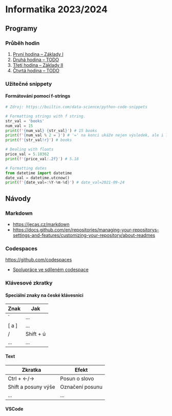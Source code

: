 # Informatika 2023/2024

## Programy

### Průběh hodin

1. [První hodina – Základy I](01.py)
2. [Druhá hodina – TODO]()
3. [Třetí hodina – Základy II](03.py)
4. [Čtvrtá hodina – TODO]()

### Užitečné snippety

#### Formátování pomocí f-strings

```python
# Zdroj: https://builtin.com/data-science/python-code-snippets

# Formatting strings with f string.
str_val = 'books'
num_val = 15
print(f'{num_val} {str_val}') # 15 books
print(f'{num_val % 2 = }') # '=' na konci ukáže nejen výsledek, ale i levou stranu výrazu
print(f'{str_val!r}') # books

# Dealing with floats
price_val = 5.18362
print(f'{price_val:.2f}') # 5.18

# Formatting dates
from datetime import datetime
date_val = datetime.utcnow()
print(f'{date_val=:%Y-%m-%d}') # date_val=2021-09-24
```

## Návody

### Markdown

- https://jecas.cz/markdown
- https://docs.github.com/en/repositories/managing-your-repositorys-settings-and-features/customizing-your-repository/about-readmes

### Codespaces

https://github.com/codespaces

- [Spolupráce ve sdíleném codespace](https://docs.github.com/en/codespaces/developing-in-codespaces/working-collaboratively-in-a-codespace)

### Klávesové zkratky

#### Speciální znaky na české klávesnici

| Znak | Jak |
| ----------- | ----------- |
| ` | ... |
| [ a ] | ... |
| / | Shift + ú |
| ... | ... |

#### Text

| Zkratka | Efekt |
| ----------- | ----------- |
| Ctrl + ←/→ | Posun o slovo |
| Shift a posuny výše | Označení posunu |
| ... | ... |

#### VSCode
